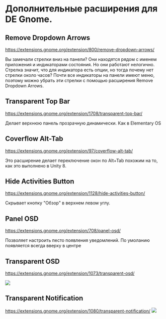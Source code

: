 # Дополнительные расширения для DE Gnome.

## Remove Dropdown Arrows
https://extensions.gnome.org/extension/800/remove-dropdown-arrows/

Вы замечали стрелки вниз на панели? Они находятся рядом с именем приложения и индикаторами состояния. Но они работают нелогично. Стрелка значит, что для индикатора есть опции, но тогда почему нет стрелки около часов? Почти все индикаторы на панели имеют меню, поэтому можно убрать эти стрелки с помощью расширения Remove Dropdown Arrows.

## Transparent Top Bar
https://extensions.gnome.org/extension/1708/transparent-top-bar/  

Делает верхнюю панель прозрачную динамически. Как в Elementary OS

## Coverflow Alt-Tab
https://extensions.gnome.org/extension/97/coverflow-alt-tab/  

Это расширение делает переключение окон по Alt+Tab похожим на то, как это выполнено в Unity 8.

## Hide Activities Button
https://extensions.gnome.org/extension/1128/hide-activities-button/  

Скрывает кнопку "Обзор" в верхнем левом углу.

## Panel OSD 
https://extensions.gnome.org/extension/708/panel-osd/  

Позволяет настроить песто появления уведомлений. По умоланию появляется всегда вверху в центре

## Transparent OSD
https://extensions.gnome.org/extension/1073/transparent-osd/

![](//https://extensions.gnome.org/extension-data/screenshots/screenshot_1073_rqJmKuO.png)

## Transparent Notification

https://extensions.gnome.org/extension/1080/transparent-notification/
![](//https://extensions.gnome.org/extension-data/screenshots/screenshot_1080_r8KE6VW.png)
